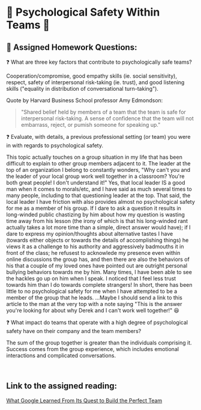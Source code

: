 # 🪸 Psychological Safety Within Teams 🪸

## 📝 Assigned Homework Questions:

❓ What are three key factors that contribute to psychologically safe teams?

Cooperation/compromise, good empathy skills (ie. social sensitivity), respect, safety of interpersonal risk-taking (ie. trust), and good listening skills ("equality in distribution of conversational turn-taking").

Quote by Harvard Business School professor Amy Edmondson:
>"Shared belief held by members of a team that the team is safe for interpersonal risk-taking.  A sense of confidence that the team will not embarrass, reject, or pumish someone for speaking up."

❓ Evaluate, with details, a previous professional setting (or team) you were in with regards to psychological safety.

This topic actually touches on a group situation in my life that has been difficult to explain to other group members adjacent to it.  The leader at the top of an organization I belong to constantly wonders, "Why can't you and the leader of your local group work well together in a classroom? You're both great people! I don't understand it!"  Yes, that local leader IS a good man when it comes to morals/etc, and I have said as much several times to many people, including to that questioning leader at the top.  That said, the local leader I have friction with also provides almost no psychological safety for me as a member of his group.  If I dare to ask a question it results in long-winded public chastizing by him about how my question is wasting time away from his lesson (the irony of which is that his long-winded rant actually takes a lot more time than a simple, direct answer would have); if I dare to express my opinion/thoughts about alternative tastes I have (towards either objects or towards the details of accomplishing things) he views it as a challenge to his authority and aggressively badmouths it in front of the class;  he refusest to acknowlede my presence even within online discussions the group has, and then there are also the behaviors of his that a couple of my loved ones have pointed out are outright personal bullying behaviors towards me by him. Many times, I have been able to see the hackles go up on him when I speak.  I noticed that I feel less trust towards him than I do towards complete strangers!  In short, there has been little to no psychological safety for me when I have attempted to be a member of the group that he leads.   ...Maybe I should send a link to this article to the man at the very top with a note saying "This is the answer you're looking for about why Derek and I can't work well together!" 😆

❓ What impact do teams that operate with a high degree of psychological safety have on their company and the team members?

The sum of the group together is greater than the individuals comprising it.  Success comes from the group experience, which includes emotional interactions and complicated conversations.

<br>

## Link to the assigned reading:

[What Google Learned From Its Quest to Build the Perfect Team](https://web.archive.org/web/20221125192300/https://www.nytimes.com/2016/02/28/magazine/what-google-learned-from-its-quest-to-build-the-perfect-team.html)
